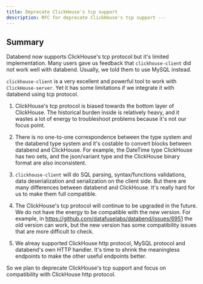 ```yaml
---
title: Deprecate ClickHouse's tcp support
description: RFC for deprecate ClickHouse's tcp support ---
---
```


## Summary

Databend now supports ClickHouse's tcp protocol but it's limited implementation. Many users gave us feedback that `clickhouse-client` did not work well with databend. Usually, we told them to use MySQL instead.

`clickhouse-client` is a very excellent and powerful tool to work with `ClickHouse-server`. Yet it has some limitations if we integrate it with databend using tcp protocol.

1. ClickHouse's tcp protocol is biased towards the bottom layer of ClickHouse. The historical burden inside is relatively heavy, and it wastes a lot of energy to troubleshoot problems because it's not our focus point.

2. There is no one-to-one correspondence between the type system and the databend type system and it's costable to convert blocks between databend and ClickHouse. For example, the DateTime type ClickHouse has two sets, and the json/variant type and the ClickHouse binary format are also inconsistent.

3. `clickhouse-client` will do SQL parsing, syntax/functions validations, data deserialization and serialization on the client side. But there are many differences between databend and ClickHouse. It's really hard for us to make them full compatible.

4. The ClickHouse's tcp protocol will continue to be upgraded in the future. We do not have the energy to be compatible with the new version. For example, in https://github.com/datafuselabs/databend/issues/6951 the old version can work, but the new version has some compatibility issues that are more difficult to check.

5. We alreay supported ClickHouse http protocol, MySQL protocol and databend's own HTTP handler. It's time to shrink the meaningless endpoints to make the other useful endpoints better.


So we plan to deprecate ClickHouse's tcp support and focus on compatibility with ClickHouse http protocol.

